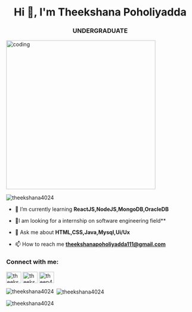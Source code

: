 <h1 align="center">Hi 👋, I'm Theekshana Poholiyadda</h1>
<h3 align="center">UNDERGRADUATE</h3>
<img align="rigt" alt="coding" width="400" src="https://media0.giphy.com/media/2IudUHdI075HL02Pkk/giphy.gif">

<p align="left"> <img src="https://komarev.com/ghpvc/?username=theekshana4024&label=Profile%20views&color=0e75b6&style=flat" alt="theekshana4024" /> </p>

- 🌱 I’m currently learning **ReactJS,NodeJS,MongoDB,OracleDB**

- 🤝I am looking for a internship on software engineering field**

- 💬 Ask me about **HTML,CSS,Java,Mysql,Ui/Ux**

- 📫 How to reach me **theekshanapoholiyadda111@gmail.com**

<h3 align="left">Connect with me:</h3>
<p align="left">
<a href="https://linkedin.com/in/theekshana poholiyadda" target="blank"><img align="center" src="https://raw.githubusercontent.com/rahuldkjain/github-profile-readme-generator/master/src/images/icons/Social/linked-in-alt.svg" alt="theekshana poholiyadda" height="30" width="40" /></a>
<a href="https://fb.com/theekshana poholiyadda" target="blank"><img align="center" src="https://raw.githubusercontent.com/rahuldkjain/github-profile-readme-generator/master/src/images/icons/Social/facebook.svg" alt="theekshana poholiyadda" height="30" width="40" /></a>
<a href="https://instagram.com/theep4024" target="blank"><img align="center" src="https://raw.githubusercontent.com/rahuldkjain/github-profile-readme-generator/master/src/images/icons/Social/instagram.svg" alt="theep4024" height="30" width="40" /></a>
</p>

<p><img align="left" src="https://github-readme-stats.vercel.app/api/top-langs?username=theekshana4024&show_icons=true&locale=en&layout=compact" alt="theekshana4024" /></p>

<p>&nbsp;<img align="center" src="https://github-readme-stats.vercel.app/api?username=theekshana4024&show_icons=true&locale=en" alt="theekshana4024" /></p>

<p><img align="center" src="https://github-readme-streak-stats.herokuapp.com/?user=theekshana4024&" alt="theekshana4024" /></p>

